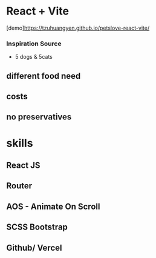# React + Vite
[demo]https://tzuhuangyen.github.io/petslove-react-vite/

###  Inspiration Source
* 5 dogs & 5cats
## different food need 
## costs
## no preservatives

# skills
## React JS
## Router
## AOS - Animate On Scroll
## SCSS Bootstrap
## Github/ Vercel
#
